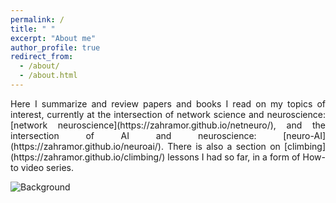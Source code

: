 ```yaml
---
permalink: /
title: " "
excerpt: "About me"
author_profile: true
redirect_from: 
  - /about/
  - /about.html
---
```

<!doctype html>
<html>
  <head>
    <meta charset="utf-8">
    <title>How to</title>
    <link rel="stylesheet" href="http://zahramor.github.io/assets/css/style.css">
  </head>
  <body>
    <div id="particles.js"></div>
    <script type="text/javascript" src="http://zahramor.github.io/assets/js/particles.js"></script>
    <script type="text/javascript" src="http://zahramor.github.io/assets/js/app.js"></script>
  </body>
</html>
<p align="justify" markdown="1"> Here I summarize and review papers and books I read on my topics of interest, currently at the intersection of network science and neuroscience: [network neuroscience](https://zahramor.github.io/netneuro/), and the intersection of AI and neuroscience: [neuro-AI](https://zahramor.github.io/neuroai/). There is also a section on [climbing](https://zahramor.github.io/climbing/) lessons I had so far, in a form of How-to video series.</p>

![Background](https://zahramor.github.io/images/landscape.jpg)
